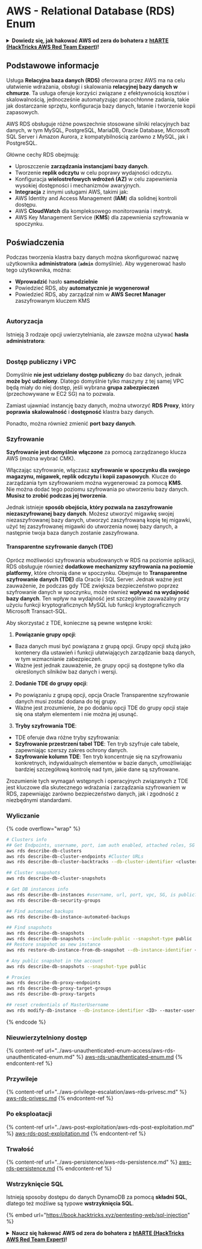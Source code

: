 # AWS - Relational Database (RDS) Enum

<details>

<summary><strong>Dowiedz się, jak hakować AWS od zera do bohatera z</strong> <a href="https://training.hacktricks.xyz/courses/arte"><strong>htARTE (HackTricks AWS Red Team Expert)</strong></a><strong>!</strong></summary>

Inne sposoby wsparcia HackTricks:

* Jeśli chcesz zobaczyć swoją **firmę reklamowaną w HackTricks** lub **pobrać HackTricks w formacie PDF**, sprawdź [**PLAN SUBSKRYPCJI**](https://github.com/sponsors/carlospolop)!
* Zdobądź [**oficjalne gadżety PEASS & HackTricks**](https://peass.creator-spring.com)
* Odkryj [**Rodzinę PEASS**](https://opensea.io/collection/the-peass-family), naszą kolekcję ekskluzywnych [**NFT**](https://opensea.io/collection/the-peass-family)
* **Dołącz do** 💬 [**grupy Discord**](https://discord.gg/hRep4RUj7f) lub [**grupy telegramowej**](https://t.me/peass) lub **śledź** nas na **Twitterze** 🐦 [**@hacktricks\_live**](https://twitter.com/hacktricks\_live)**.**
* **Podziel się swoimi sztuczkami hakerskimi, przesyłając PR-y do** [**HackTricks**](https://github.com/carlospolop/hacktricks) i [**HackTricks Cloud**](https://github.com/carlospolop/hacktricks-cloud) github repos.

</details>

## Podstawowe informacje

Usługa **Relacyjna baza danych (RDS)** oferowana przez AWS ma na celu ułatwienie wdrażania, obsługi i skalowania **relacyjnej bazy danych w chmurze**. Ta usługa oferuje korzyści związane z efektywnością kosztów i skalowalnością, jednocześnie automatyzując pracochłonne zadania, takie jak dostarczanie sprzętu, konfiguracja bazy danych, łatanie i tworzenie kopii zapasowych.

AWS RDS obsługuje różne powszechnie stosowane silniki relacyjnych baz danych, w tym MySQL, PostgreSQL, MariaDB, Oracle Database, Microsoft SQL Server i Amazon Aurora, z kompatybilnością zarówno z MySQL, jak i PostgreSQL.

Główne cechy RDS obejmują:

* Uproszczenie **zarządzania instancjami bazy danych**.
* Tworzenie **replik odczytu** w celu poprawy wydajności odczytu.
* Konfiguracja **wielostrefowych wdrożeń (AZ)** w celu zapewnienia wysokiej dostępności i mechanizmów awaryjnych.
* **Integracja** z innymi usługami AWS, takimi jak:
* AWS Identity and Access Management (**IAM**) dla solidnej kontroli dostępu.
* AWS **CloudWatch** dla kompleksowego monitorowania i metryk.
* AWS Key Management Service (**KMS**) dla zapewnienia szyfrowania w spoczynku.

## Poświadczenia

Podczas tworzenia klastra bazy danych można skonfigurować nazwę użytkownika **administratora** (**`admin`** domyślnie). Aby wygenerować hasło tego użytkownika, można:

* **Wprowadzić** hasło **samodzielnie**
* Powiedzieć RDS, aby **automatycznie je wygenerował**
* Powiedzieć RDS, aby zarządzał nim w **AWS Secret Manager** zaszyfrowanym kluczem KMS

<figure><img src="../../../.gitbook/assets/image (18) (1).png" alt=""><figcaption></figcaption></figure>

### Autoryzacja

Istnieją 3 rodzaje opcji uwierzytelniania, ale zawsze można używać **hasła administratora**:

<figure><img src="../../../.gitbook/assets/image (19) (2).png" alt=""><figcaption></figcaption></figure>

### Dostęp publiczny i VPC

Domyślnie **nie jest udzielany dostęp publiczny** do baz danych, jednak **może być udzielony**. Dlatego domyślnie tylko maszyny z tej samej VPC będą miały do niej dostęp, jeśli wybrana **grupa zabezpieczeń** (przechowywane w EC2 SG) na to pozwala.

Zamiast ujawniać instancję bazy danych, można utworzyć **RDS Proxy**, który **poprawia** **skalowalność** i **dostępność** klastra bazy danych.

Ponadto, można również zmienić **port bazy danych**.

### Szyfrowanie

**Szyfrowanie jest domyślnie włączone** za pomocą zarządzanego klucza AWS (można wybrać CMK).

Włączając szyfrowanie, włączasz **szyfrowanie w spoczynku dla swojego magazynu, migawek, replik odczytu i kopii zapasowych**. Klucze do zarządzania tym szyfrowaniem można wygenerować za pomocą **KMS**.\
Nie można dodać tego poziomu szyfrowania po utworzeniu bazy danych. **Musisz to zrobić podczas jej tworzenia**.

Jednak istnieje **sposób obejścia, który pozwala na zaszyfrowanie niezaszyfrowanej bazy danych**. Możesz utworzyć migawkę swojej niezaszyfrowanej bazy danych, utworzyć zaszyfrowaną kopię tej migawki, użyć tej zaszyfrowanej migawki do utworzenia nowej bazy danych, a następnie twoja baza danych zostanie zaszyfrowana.

#### Transparentne szyfrowanie danych (TDE)

Oprócz możliwości szyfrowania wbudowanych w RDS na poziomie aplikacji, RDS obsługuje również **dodatkowe mechanizmy szyfrowania na poziomie platformy**, które chronią dane w spoczynku. Obejmuje to **Transparentne szyfrowanie danych (TDE)** dla Oracle i SQL Server. Jednak ważne jest zauważenie, że podczas gdy TDE zwiększa bezpieczeństwo poprzez szyfrowanie danych w spoczynku, może również **wpływać na wydajność bazy danych**. Ten wpływ na wydajność jest szczególnie zauważalny przy użyciu funkcji kryptograficznych MySQL lub funkcji kryptograficznych Microsoft Transact-SQL.

Aby skorzystać z TDE, konieczne są pewne wstępne kroki:

1. **Powiązanie grupy opcji**:

* Baza danych musi być powiązana z grupą opcji. Grupy opcji służą jako kontenery dla ustawień i funkcji ułatwiających zarządzanie bazą danych, w tym wzmacnianie zabezpieczeń.
* Ważne jest jednak zauważenie, że grupy opcji są dostępne tylko dla określonych silników baz danych i wersji.

2. **Dodanie TDE do grupy opcji**:

* Po powiązaniu z grupą opcji, opcja Oracle Transparentne szyfrowanie danych musi zostać dodana do tej grupy.
* Ważne jest zrozumienie, że po dodaniu opcji TDE do grupy opcji staje się ona stałym elementem i nie można jej usunąć.

3. **Tryby szyfrowania TDE**:

* TDE oferuje dwa różne tryby szyfrowania:
* **Szyfrowanie przestrzeni tabel TDE**: Ten tryb szyfruje całe tabele, zapewniając szerszy zakres ochrony danych.
* **Szyfrowanie kolumn TDE**: Ten tryb koncentruje się na szyfrowaniu konkretnych, indywidualnych elementów w bazie danych, umożliwiając bardziej szczegółową kontrolę nad tym, jakie dane są szyfrowane.

Zrozumienie tych wymagań wstępnych i operacyjnych związanych z TDE jest kluczowe dla skutecznego wdrażania i zarządzania szyfrowaniem w RDS, zapewniając zarówno bezpieczeństwo danych, jak i zgodność z niezbędnymi standardami.

### Wyliczanie

{% code overflow="wrap" %}
```bash
# Clusters info
## Get Endpoints, username, port, iam auth enabled, attached roles, SG
aws rds describe-db-clusters
aws rds describe-db-cluster-endpoints #Cluster URLs
aws rds describe-db-cluster-backtracks --db-cluster-identifier <cluster-name>

## Cluster snapshots
aws rds describe-db-cluster-snapshots

# Get DB instances info
aws rds describe-db-instances #username, url, port, vpc, SG, is public?
aws rds describe-db-security-groups

## Find automated backups
aws rds describe-db-instance-automated-backups

## Find snapshots
aws rds describe-db-snapshots
aws rds describe-db-snapshots --include-public --snapshot-type public
## Restore snapshot as new instance
aws rds restore-db-instance-from-db-snapshot --db-instance-identifier <ID> --db-snapshot-identifier <ID> --availability-zone us-west-2a

# Any public snapshot in the account
aws rds describe-db-snapshots --snapshot-type public

# Proxies
aws rds describe-db-proxy-endpoints
aws rds describe-db-proxy-target-groups
aws rds describe-db-proxy-targets

## reset credentials of MasterUsername
aws rds modify-db-instance --db-instance-identifier <ID> --master-user-password <NewPassword> --apply-immediately
```
{% endcode %}

### Nieuwierzytelniony dostęp

{% content-ref url="../aws-unauthenticated-enum-access/aws-rds-unauthenticated-enum.md" %}
[aws-rds-unauthenticated-enum.md](../aws-unauthenticated-enum-access/aws-rds-unauthenticated-enum.md)
{% endcontent-ref %}

### Przywileje

{% content-ref url="../aws-privilege-escalation/aws-rds-privesc.md" %}
[aws-rds-privesc.md](../aws-privilege-escalation/aws-rds-privesc.md)
{% endcontent-ref %}

### Po eksploatacji

{% content-ref url="../aws-post-exploitation/aws-rds-post-exploitation.md" %}
[aws-rds-post-exploitation.md](../aws-post-exploitation/aws-rds-post-exploitation.md)
{% endcontent-ref %}

### Trwałość

{% content-ref url="../aws-persistence/aws-rds-persistence.md" %}
[aws-rds-persistence.md](../aws-persistence/aws-rds-persistence.md)
{% endcontent-ref %}

### Wstrzyknięcie SQL

Istnieją sposoby dostępu do danych DynamoDB za pomocą **składni SQL**, dlatego też możliwe są typowe **wstrzyknięcia SQL**.

{% embed url="https://book.hacktricks.xyz/pentesting-web/sql-injection" %}

<details>

<summary><strong>Naucz się hakować AWS od zera do bohatera z</strong> <a href="https://training.hacktricks.xyz/courses/arte"><strong>htARTE (HackTricks AWS Red Team Expert)</strong></a><strong>!</strong></summary>

Inne sposoby wsparcia HackTricks:

* Jeśli chcesz zobaczyć swoją **firmę reklamowaną w HackTricks** lub **pobrać HackTricks w formacie PDF**, sprawdź [**SUBSCRIPTION PLANS**](https://github.com/sponsors/carlospolop)!
* Zdobądź [**oficjalne gadżety PEASS & HackTricks**](https://peass.creator-spring.com)
* Odkryj [**Rodzinę PEASS**](https://opensea.io/collection/the-peass-family), naszą kolekcję ekskluzywnych [**NFT**](https://opensea.io/collection/the-peass-family)
* **Dołącz do** 💬 [**grupy Discord**](https://discord.gg/hRep4RUj7f) lub [**grupy telegramowej**](https://t.me/peass) lub **śledź** nas na **Twitterze** 🐦 [**@hacktricks\_live**](https://twitter.com/hacktricks\_live)**.**
* **Podziel się swoimi trikami hakerskimi, przesyłając PR-y do** [**HackTricks**](https://github.com/carlospolop/hacktricks) **i** [**HackTricks Cloud**](https://github.com/carlospolop/hacktricks-cloud) **github repos.**

</details>
